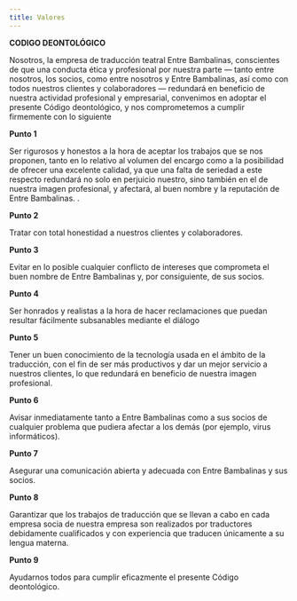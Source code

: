 ```yaml
---
title: Valores
---
```


**CODIGO DEONTOLÓGICO**


Nosotros, la empresa de traducción teatral Entre Bambalinas, conscientes de que una conducta ética y profesional por nuestra parte — tanto entre nosotros, los socios, como entre nosotros y Entre Bambalinas, así como con todos nuestros clientes y colaboradores — redundará en beneficio de nuestra actividad profesional y empresarial, convenimos en adoptar el presente Código deontológico, y nos comprometemos a cumplir firmemente con lo siguiente




**Punto 1**

Ser rigurosos y honestos a la hora de aceptar los trabajos que se nos proponen, tanto en lo relativo al volumen del encargo como a la posibilidad de ofrecer una excelente calidad, ya que una falta de seriedad a este respecto redundará no solo en perjuicio nuestro, sino también en el de nuestra imagen profesional, y afectará, al buen nombre y la reputación de Entre Bambalinas. .




**Punto 2**

Tratar con total honestidad a nuestros clientes y colaboradores.



**Punto 3**

Evitar en lo posible cualquier conflicto de intereses que comprometa el buen nombre de Entre Bambalinas y, por consiguiente, de sus socios.



**Punto 4**

Ser honrados y realistas a la hora de hacer reclamaciones que puedan resultar fácilmente subsanables mediante el diálogo



**Punto 5**

Tener un buen conocimiento de la tecnología usada en el ámbito de la traducción, con el fin de ser más productivos y dar un mejor servicio a nuestros clientes, lo que redundará en beneficio de nuestra imagen profesional.



**Punto 6**

Avisar inmediatamente tanto a Entre Bambalinas como a sus socios de cualquier problema que pudiera afectar a los demás (por ejemplo, virus informáticos).



**Punto 7**

Asegurar una comunicación abierta y adecuada con Entre Bambalinas y sus socios.



**Punto 8**

Garantizar que los trabajos de traducción que se llevan a cabo en cada empresa socia de nuestra empresa son realizados por traductores debidamente cualificados y con experiencia que traducen únicamente a su lengua materna.



**Punto 9**

Ayudarnos todos para cumplir eficazmente el presente Código deontológico.




